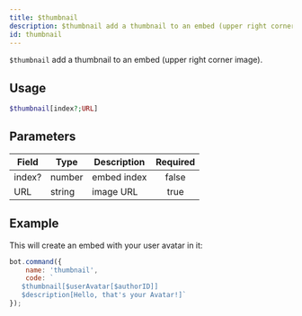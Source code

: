 ```yaml
---
title: $thumbnail
description: $thumbnail add a thumbnail to an embed (upper right corner image).
id: thumbnail
---
```


`$thumbnail` add a thumbnail to an embed (upper right corner image).

## Usage

```php
$thumbnail[index?;URL]
```

## Parameters

| Field  | Type   | Description | Required |
|--------|--------|-------------|:--------:|
| index? | number | embed index |  false   |
| URL    | string | image URL   |   true   |

## Example

This will create an embed with your user avatar in it:

```javascript
bot.command({
    name: 'thumbnail',
    code: `
   $thumbnail[$userAvatar[$authorID]]
   $description[Hello, that's your Avatar!]`
});
```